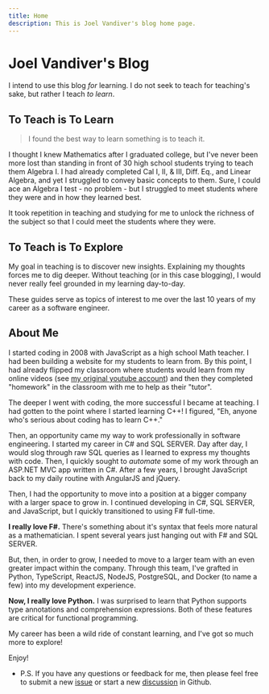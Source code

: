 ```yaml
---
title: Home
description: This is Joel Vandiver's blog home page.
---
```


# Joel Vandiver's Blog

I intend to use this blog *for* learning.  I do not seek to teach for teaching's sake, but rather I teach *to learn*.  

## To Teach is To Learn

> I found the best way to learn something is to teach it.  

I thought I knew Mathematics after I graduated college, but I've never been more lost than standing in front of 30 high school students trying to teach them Algebra I.  I had already completed Cal I, II, & III, Diff. Eq., and Linear Algebra, and yet I struggled to convey basic concepts to them.  Sure, I could ace an Algebra I test - no problem - but I struggled to meet students where they were and in how they learned best. 

It took repetition in teaching and studying for me to unlock the richness of the subject so that I could meet the students where they were.  

## To Teach is To Explore

My goal in teaching is to discover new insights.  Explaining my thoughts forces me to dig deeper.  Without teaching (or in this case blogging), I would never really feel grounded in my learning day-to-day.

These guides serve as topics of interest to me over the last 10 years of my career as a software engineer.  

## About Me

I started coding in 2008 with JavaScript as a high school Math teacher.  I had been building a website for my students to learn from.  By this point, I had already flipped my classroom where students would learn from my online videos (see [my original youtube account](https://www.youtube.com/user/joelvandiver)) and then they completed "homework" in the classroom with me to help as their "tutor".  

The deeper I went with coding, the more successful I became at teaching.  I had gotten to the point where I started learning C++!  I figured, "Eh, anyone who's serious about coding has to learn C++."  

Then, an opportunity came my way to work professionally in software engineering.  I started my career in C# and SQL SERVER.  Day after day, I would slog through raw SQL queries as I learned to express my thoughts with code.  Then, I quickly sought to *automate* some of my work through an ASP.NET MVC app written in C#. After a few years, I brought JavaScript back to my daily routine with AngularJS and jQuery.  

Then, I had the opportunity to move into a position at a bigger company with a larger space to grow in.  I continued developing in C#, SQL SERVER, and JavaScript, but I quickly transitioned to using F# full-time.  

**I really love F#.**  There's something about it's syntax that feels more natural as a mathematician.  I spent several years just hanging out with F# and SQL SERVER.

But, then, in order to grow, I needed to move to a larger team with an even greater impact within the company.  Through this team, I've grafted in Python, TypeScript, ReactJS, NodeJS, PostgreSQL, and Docker (to name a few) into my development experience.  

**Now, I really love Python.**  I was surprised to learn that Python supports type annotations and comprehension expressions.  Both of these features are critical for functional programming.

My career has been a wild ride of constant learning, and I've got so much more to explore!

Enjoy!

- P.S.  If you have any questions or feedback for me, then please feel free to submit a new [issue](https://github.com/joelvandiver/joelvandiver.com/issues) or start a new [discussion](https://github.com/joelvandiver/joelvandiver.com/discussions) in Github.